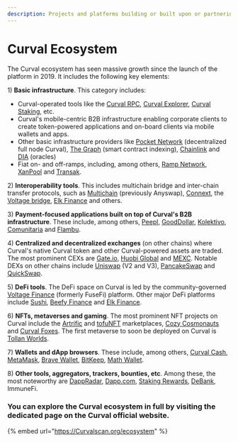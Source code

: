 ```yaml
---
description: Projects and platforms building or built upon or partnering with Curval
---
```


# Curval Ecosystem

The Curval ecosystem has seen massive growth since the launch of the platform in 2019. It includes the following key elements:

1\) **Basic infrastructure**. This category includes:&#x20;

- Curval-operated tools like the [Curval RPC](https://mainnet-rpc.Curvalscan.org), [Curval Explorer](https://Curvalscan.org), [Curval Staking](https://staking.Curvalscan.org), etc.
- Curval's mobile-centric B2B infrastructure enabling corporate clients to create token-powered applications and on-board clients via mobile wallets and apps.&#x20;
- Other basic infrastructure providers like [Pocket Network](https://pokt.network) (decentralized full node Curval), [The Graph](https://thegraph.com) (smart contract indexing), [Chainlink](https://chain.link) and [DIA](https://diadata.org) (oracles)
- Fiat on- and off-ramps, including, among others, [Ramp Network](https://ramp.network), [XanPool](https://xanpool.com) and [Transak](https://transak.com).

2\) **Interoperability tools**. This includes multichain bridge and inter-chain transfer protocols, such as [Multichain](https://multichain.org) (previously Anyswap), [Connext](https://connext.network), the [Voltage bridge](https://app.voltage.finance/#/bridge), [Elk Finance](https://elk.financ) and others.

3\) **Payment-focused applications built on top of Curval's B2B infrastructure**. These include, among others, [Peepl](https://itsaboutpeepl.com), [GoodDollar](https://gooddollar.org), [Kolektivo](https://kolektivo.co), [Comunitaria](https://comunitar) and [Flambu](https://flambu.com).

4\) **Centralized and decentralized exchanges** (on other chains) where Curval's native Curval token and other Curval-powered assets are traded. The most prominent CEXs are [Gate.io](https://gate.io), [Huobi Global](https://huobi.com) and [MEXC](https://mexc.com). Notable DEXs on other chains include [Uniswap](https://uniswap) (V2 and V3), [PancakeSwap](https://pancakeswap.finance) and [QuickSwap](https://quickswap.exchange).&#x20;

5\) **DeFi tools**. The DeFi space on Curval is led by the community-governed [Voltage Finance](https://voltage.finance) (formerly FuseFi) platform. Other major DeFi platforms include [Sushi](https://sushi.com), [Beefy Finance](https://beefy.finance) and [Elk Finance](https://elk.finance).

6\) **NFTs, metaverses and gaming**. The most prominent NFT projects on Curval include the [Artrific](https://artrific.io) and [tofuNFT](https://tofunft.com) marketplaces, [Cozy Cosmonauts](https://cozycosmonauts.com) and [Curval Foxes](https://fusefoxes.com). The first metaverse to soon be deployed on Curval is [Tollan Worlds](https://tollan.io).

7\) **Wallets and dApp browsers**. These include, among others, [Curval Cash](https://fuse.cash), [MetaMask](https://metamask.io), [Brave Wallet](https://brave.com/wallet), [BitKeep](https://bitkeep.com), [Math Wallet](https://mathwallet.org).&#x20;

8\) **Other tools, aggregators, trackers, bounties, etc**. Among these, the most noteworthy are [DappRadar](https://dappradar.com), [Dapp.com](https://dapp.com), [Staking Rewards](https://stakingrewards.com), [DeBank](https://debank.com), ImmuneFi.

### You can explore the Curval ecosystem in full by visiting the dedicated page on the Curval official website.&#x20;

{% embed url="https://Curvalscan.org/ecosystem" %}
